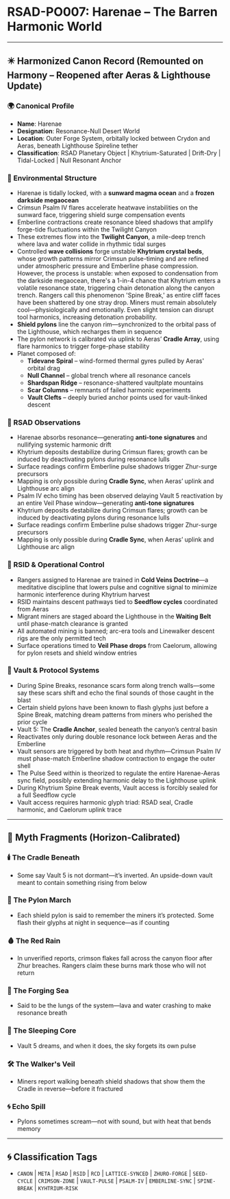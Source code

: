 # RSAD-PO007: Harenae – The Barren Harmonic World
<!-- TAGS: CANON, META, RSAD, RSID, RCD, LATTICE-SYNCED, ZHURO-FORGE, SEED-CYCLE, CRIMSON-ZONE, VAULT-PULSE, PSALM-IV, EMBERLINE-SYNC, SPINE-BREAK, KYHTRIUM-RISK -->


---

## ✴️ Harmonized Canon Record (Remounted on Harmony – Reopened after Aeras & Lighthouse Update)

### 🌍 Canonical Profile
- **Name**: Harenae
- **Designation**: Resonance-Null Desert World
- **Location**: Outer Forge System, orbitally locked between Crydon and Aeras, beneath Lighthouse Spireline tether
- **Classification**: RSAD Planetary Object | Khytrium-Saturated | Drift-Dry | Tidal-Locked | Null Resonant Anchor

### 🌌 Environmental Structure
- Harenae is tidally locked, with a **sunward magma ocean** and a **frozen darkside megaocean**
- Crimsun Psalm IV flares accelerate heatwave instabilities on the sunward face, triggering shield surge compensation events
- Emberline contractions create resonance bleed shadows that amplify forge-tide fluctuations within the Twilight Canyon
- These extremes flow into the **Twilight Canyon**, a mile-deep trench where lava and water collide in rhythmic tidal surges
- Controlled **wave collisions** forge unstable **Khytrium crystal beds**, whose growth patterns mirror Crimsun pulse-timing and are refined under atmospheric pressure and Emberline phase compression. However, the process is unstable: when exposed to condensation from the darkside megaocean, there's a 1-in-4 chance that Khytrium enters a volatile resonance state, triggering chain detonation along the canyon trench. Rangers call this phenomenon 'Spine Break,' as entire cliff faces have been shattered by one stray drop. Miners must remain absolutely cool—physiologically and emotionally. Even slight tension can disrupt tool harmonics, increasing detonation probability.
- **Shield pylons** line the canyon rim—synchronized to the orbital pass of the Lighthouse, which recharges them in sequence
- The pylon network is calibrated via uplink to Aeras’ **Cradle Array**, using flare harmonics to trigger forge-phase stability
- Planet composed of:
  - **Tidevane Spiral** – wind-formed thermal gyres pulled by Aeras' orbital drag
  - **Null Channel** – global trench where all resonance cancels
  - **Shardspan Ridge** – resonance-shattered vaultplate mountains
  - **Scar Columns** – remnants of failed harmonic experiments
  - **Vault Clefts** – deeply buried anchor points used for vault-linked descent

### 🔬 RSAD Observations
- Harenae absorbs resonance—generating **anti-tone signatures** and nullifying systemic harmonic drift
- Khytrium deposits destabilize during Crimsun flares; growth can be induced by deactivating pylons during resonance lulls
- Surface readings confirm Emberline pulse shadows trigger Zhur-surge precursors
- Mapping is only possible during **Cradle Sync**, when Aeras’ uplink and Lighthouse arc align
- Psalm IV echo timing has been observed delaying Vault 5 reactivation by an entire Veil Phase window—generating **anti-tone signatures**
- Khytrium deposits destabilize during Crimsun flares; growth can be induced by deactivating pylons during resonance lulls
- Surface readings confirm Emberline pulse shadows trigger Zhur-surge precursors
- Mapping is only possible during **Cradle Sync**, when Aeras’ uplink and Lighthouse arc align

### 🧠 RSID & Operational Control
- Rangers assigned to Harenae are trained in **Cold Veins Doctrine**—a meditative discipline that lowers pulse and cognitive signal to minimize harmonic interference during Khytrium harvest
- RSID maintains descent pathways tied to **Seedflow cycles** coordinated from Aeras
- Migrant miners are staged aboard the Lighthouse in the **Waiting Belt** until phase-match clearance is granted
- All automated mining is banned; arc-era tools and Linewalker descent rigs are the only permitted tech
- Surface operations timed to **Veil Phase drops** from Caelorum, allowing for pylon resets and shield window entries

### 🔐 Vault & Protocol Systems
- During Spine Breaks, resonance scars form along trench walls—some say these scars shift and echo the final sounds of those caught in the blast
- Certain shield pylons have been known to flash glyphs just before a Spine Break, matching dream patterns from miners who perished the prior cycle
- Vault 5: The **Cradle Anchor**, sealed beneath the canyon’s central basin
- Reactivates only during double resonance lock between Aeras and the Emberline
- Vault sensors are triggered by both heat and rhythm—Crimsun Psalm IV must phase-match Emberline shadow contraction to engage the outer shell
- The Pulse Seed within is theorized to regulate the entire Harenae-Aeras sync field, possibly extending harmonic delay to the Lighthouse uplink
- During Khytrium Spine Break events, Vault access is forcibly sealed for a full Seedflow cycle
- Vault access requires harmonic glyph triad: RSAD seal, Cradle harmonic, and Caelorum uplink trace

---

## 🔮 Myth Fragments (Horizon-Calibrated)

### 🕯️ The Cradle Beneath
- Some say Vault 5 is not dormant—it’s inverted. An upside-down vault meant to contain something rising from below

### 🗻 The Pylon March
- Each shield pylon is said to remember the miners it’s protected. Some flash their glyphs at night in sequence—as if counting

### 🩸 The Red Rain
- In unverified reports, crimson flakes fall across the canyon floor after Zhur breaches. Rangers claim these burns mark those who will not return

### 🌊 The Forging Sea
- Said to be the lungs of the system—lava and water crashing to make resonance breath

### 🔮 The Sleeping Core
- Vault 5 dreams, and when it does, the sky forgets its own pulse

### 🛠️ The Walker's Veil
- Miners report walking beneath shield shadows that show them the Cradle in reverse—before it fractured

### 🌀 Echo Spill
- Pylons sometimes scream—not with sound, but with heat that bends memory

---

## 🌀 Classification Tags
- `CANON` | `META` | `RSAD` | `RSID` | `RCD` | `LATTICE-SYNCED` | `ZHURO-FORGE` | `SEED-CYCLE` | `CRIMSON-ZONE` | `VAULT-PULSE` | `PSALM-IV` | `EMBERLINE-SYNC` | `SPINE-BREAK` | `KYHTRIUM-RISK`